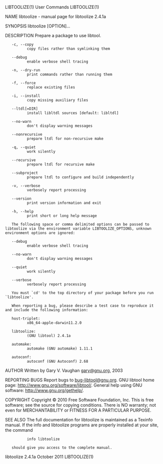 LIBTOOLIZE(1)                                                                                   User Commands                                                                                   LIBTOOLIZE(1)



NAME
       libtoolize - manual page for libtoolize 2.4.1a

SYNOPSIS
       libtoolize [OPTION]...

DESCRIPTION
       Prepare a package to use libtool.

       -c, --copy
              copy files rather than symlinking them

       --debug
              enable verbose shell tracing

       -n, --dry-run
              print commands rather than running them

       -f, --force
              replace existing files

       -i, --install
              copy missing auxiliary files

       --ltdl[=DIR]
              install libltdl sources [default: libltdl]

       --no-warn
              don't display warning messages

       --nonrecursive
              prepare ltdl for non-recursive make

       -q, --quiet
              work silently

       --recursive
              prepare ltdl for recursive make

       --subproject
              prepare ltdl to configure and build independently

       -v, --verbose
              verbosely report processing

       --version
              print version information and exit

       -h, --help
              print short or long help message

       The following space or comma delimited options can be passed to libtoolize via the environment variable LIBTOOLIZE_OPTIONS, unknown environment options are ignored:

       --debug
              enable verbose shell tracing

       --no-warn
              don't display warning messages

       --quiet
              work silently

       --verbose
              verbosely report processing

       You must `cd' to the top directory of your package before you run `libtoolize'.

       When reporting a bug, please describe a test case to reproduce it and include the following information:

       host-triplet:
              x86_64-apple-darwin11.2.0

       libtoolize:
              (GNU libtool) 2.4.1a

       automake:
              automake (GNU automake) 1.11.1

       autoconf:
              autoconf (GNU Autoconf) 2.68

AUTHOR
       Written by Gary V. Vaughan <gary@gnu.org>, 2003

REPORTING BUGS
       Report bugs to <bug-libtool@gnu.org>.
       GNU libtool home page: <http://www.gnu.org/software/libtool/>.
       General help using GNU software: <http://www.gnu.org/gethelp/>.

COPYRIGHT
       Copyright © 2010 Free Software Foundation, Inc.
       This is free software; see the source for copying conditions.  There is NO warranty; not even for MERCHANTABILITY or FITNESS FOR A PARTICULAR PURPOSE.

SEE ALSO
       The full documentation for libtoolize is maintained as a Texinfo manual.  If the info and libtoolize programs are properly installed at your site, the command

              info libtoolize

       should give you access to the complete manual.



libtoolize 2.4.1a                                                                                October 2011                                                                                   LIBTOOLIZE(1)

